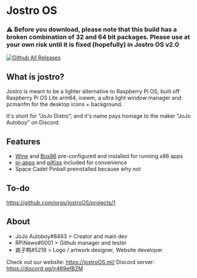 # Jostro OS

### :warning: Before you download, please note that this build has a broken combination of 32 and 64 bit packages. Please use at your own risk until it is fixed (hopefully) in Jostro OS v2.0

[![Github All Releases](https://img.shields.io/github/downloads/jostroOS/jostro/total.svg?style=for-the-badge&logo=raspberry-pi&color=ef0a6a)]()

## What is jostro?
Jostro is meant to be a lighter alternative to Raspberry Pi OS, built off Raspberry Pi OS Lite arm64, icewm, a ultra light window manager and pcmanfm for the desktop icons + background.

It's short for "JoJo Distro", and it's name pays homage to the maker "JoJo Autoboy" on Discord.

## Features
- [Wine](https://www.winehq.org/) and [Box86](https://github.com/ptitSeb/box86) pre-configured and installed for running x86 apps
- [pi-apps](https://github.com/Botspot/pi-apps) and [piKiss](https://github.com/jmcerrejon/PiKISS) included for convenience
- Space Cadet Pinball preinstalled because why not

## To-do
https://github.com/orgs/jostroOS/projects/1

## About
- JoJo Autoboy#8463 > Creator and main dev
- RPiNews#0001 > Github manager and tester
- 疯子鸭#5218 > Logo / artwork designer, Website developer

Check out our website: https://jostroOS.ml/
Discord server: https://discord.gg/jr469efBZM
